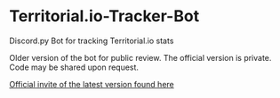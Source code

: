# Territorial.io-Tracker-Bot
Discord.py Bot for tracking Territorial.io stats

Older version of the bot for public review. The official version is private. Code may be shared upon request.

[Official invite of the latest version found here](https://discord.com/api/oauth2/authorize?client_id=844800624028549120&permissions=388160&scope=bot)

